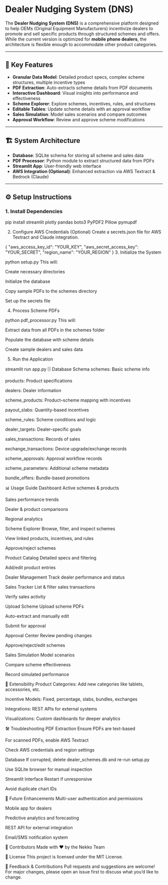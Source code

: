 # Dealer Nudging System (DNS)

The **Dealer Nudging System (DNS)** is a comprehensive platform designed to help OEMs (Original Equipment Manufacturers) incentivize dealers to promote and sell specific products through structured schemes and offers. While the current version is optimized for **mobile phone dealers**, the architecture is flexible enough to accommodate other product categories.

---

## 🚀 Key Features

- **Granular Data Model**: Detailed product specs, complex scheme structures, multiple incentive types
- **PDF Extraction**: Auto-extracts scheme details from PDF documents
- **Interactive Dashboard**: Visual insights into performance and effectiveness
- **Scheme Explorer**: Explore schemes, incentives, rules, and structures
- **Editable Tables**: Update scheme details with an approval workflow
- **Sales Simulation**: Model sales scenarios and compare outcomes
- **Approval Workflow**: Review and approve scheme modifications

---

## 🏗️ System Architecture

- **Database**: SQLite schema for storing all scheme and sales data
- **PDF Processor**: Python module to extract structured data from PDFs
- **Streamlit App**: User-friendly web interface
- **AWS Integration (Optional)**: Enhanced extraction via AWS Textract & Bedrock (Claude)

---

## ⚙️ Setup Instructions

### 1. Install Dependencies


pip install streamlit plotly pandas boto3 PyPDF2 Pillow pymupdf

2. Configure AWS Credentials (Optional)
Create a secrets.json file for AWS Textract and Claude integration.


{
  "aws_access_key_id": "YOUR_KEY",
  "aws_secret_access_key": "YOUR_SECRET",
  "region_name": "YOUR_REGION"
}
3. Initialize the System

python setup.py
This will:

Create necessary directories

Initialize the database

Copy sample PDFs to the schemes directory

Set up the secrets file

4. Process Scheme PDFs

python pdf_processor.py
This will:

Extract data from all PDFs in the schemes folder

Populate the database with scheme details

Create sample dealers and sales data

5. Run the Application

streamlit run app.py
🗄️ Database Schema
schemes: Basic scheme info

products: Product specifications

dealers: Dealer information

scheme_products: Product–scheme mapping with incentives

payout_slabs: Quantity-based incentives

scheme_rules: Scheme conditions and logic

dealer_targets: Dealer-specific goals

sales_transactions: Records of sales

exchange_transactions: Device upgrade/exchange records

scheme_approvals: Approval workflow records

scheme_parameters: Additional scheme metadata

bundle_offers: Bundle-based promotions

📊 Usage Guide
Dashboard
Active schemes & products

Sales performance trends

Dealer & product comparisons

Regional analytics

Scheme Explorer
Browse, filter, and inspect schemes

View linked products, incentives, and rules

Approve/reject schemes

Product Catalog
Detailed specs and filtering

Add/edit product entries

Dealer Management
Track dealer performance and status

Sales Tracker
List & filter sales transactions

Verify sales activity

Upload Scheme
Upload scheme PDFs

Auto-extract and manually edit

Submit for approval

Approval Center
Review pending changes

Approve/reject/edit schemes

Sales Simulation
Model scenarios

Compare scheme effectiveness

Record simulated performance

🧱 Extensibility
Product Categories: Add new categories like tablets, accessories, etc.

Incentive Models: Fixed, percentage, slabs, bundles, exchanges

Integrations: REST APIs for external systems

Visualizations: Custom dashboards for deeper analytics

🛠 Troubleshooting
PDF Extraction
Ensure PDFs are text-based

For scanned PDFs, enable AWS Textract

Check AWS credentials and region settings

Database
If corrupted, delete dealer_schemes.db and re-run setup.py

Use SQLite browser for manual inspection

Streamlit Interface
Restart if unresponsive

Avoid duplicate chart IDs

🧭 Future Enhancements
Multi-user authentication and permissions

Mobile app for dealers

Predictive analytics and forecasting

REST API for external integration

Email/SMS notification system

👥 Contributors
Made with ❤️ by the Nekko Team

📄 License
This project is licensed under the MIT License.

💬 Feedback & Contributions
Pull requests and suggestions are welcome! For major changes, please open an issue first to discuss what you’d like to change.

